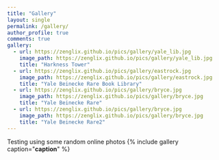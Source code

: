 ```yaml
---
title: "Gallery"
layout: single
permalink: /gallery/
author_profile: true
comments: true
gallery:
  - url: https://zenglix.github.io/pics/gallery/yale_lib.jpg
    image_path: https://zenglix.github.io/pics/gallery/yale_lib.jpg
    title: "Harkness Tower"
  - url: https://zenglix.github.io/pics/gallery/eastrock.jpg
    image_path: https://zenglix.github.io/pics/gallery/eastrock.jpg
    title: "Yale Beinecke Rare Book Library"
  - url: https://zenglix.github.io/pics/gallery/bryce.jpg
    image_path: https://zenglix.github.io/pics/gallery/bryce.jpg
    title: "Yale Beinecke Rare"	
  - url: https://zenglix.github.io/pics/gallery/bryce.jpg
    image_path: https://zenglix.github.io/pics/gallery/bryce.jpg
    title: "Yale Beinecke Rare2"	
---
```

Testing using some random online photos
{% include gallery caption="**caption**" %}
